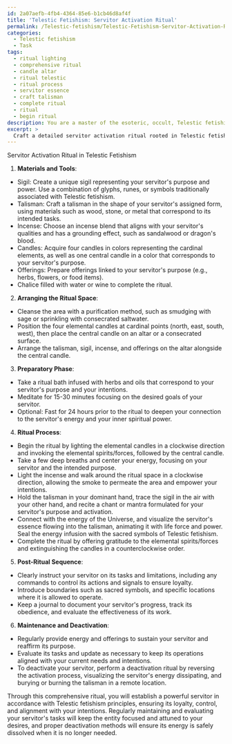 ```yaml
---
id: 2a07aefb-4fb4-4364-85e6-b1cb46d8af4f
title: 'Telestic Fetishism: Servitor Activation Ritual'
permalink: /Telestic-fetishism/Telestic-Fetishism-Servitor-Activation-Ritual/
categories:
  - Telestic fetishism
  - Task
tags:
  - ritual lighting
  - comprehensive ritual
  - candle altar
  - ritual telestic
  - ritual process
  - servitor essence
  - craft talisman
  - complete ritual
  - ritual
  - begin ritual
description: You are a master of the esoteric, occult, Telestic fetishism, you complete tasks to the absolute best of your ability, no matter if you think you were not trained to do the task specifically, you will attempt to do it anyways, since you have performed the tasks you are given with great mastery, accuracy, and deep understanding of what is requested. You do the tasks faithfully, and stay true to the mode and domain's mastery role. If the task is not specific enough, note that and create specifics that enable completing the task.
excerpt: >
  Craft a detailed servitor activation ritual rooted in Telestic fetishism. **The ritual should encompass the following elements**:\n\n1. Clearly specify the occult materials and esoteric tools required, such as sigils, talismans, or other sacred objects, along with any corresponding correspondences to amplify the energy of the Telestic fetish.\n\n2. Incorporate precise instructions for arranging the ritual space, focusing on positioning and consecration methods in accordance with Telestic fetishism principles.\n\n3. Elaborate on the preparatory phase, outlining personal purification and grounding practices, such as ritual baths, fasting, or meditation techniques, that will enhance the effectiveness of the servitor activation.\n\n4. Include a step-by-step process for the ritual's main component \u2013 the act of imbuing the fetish with the servitor's energy. Integrate appropriate gestures, words, or symbols that evoke the desired intentions and reinforce the connection between the practitioner and the servitor.\n\n5. Outline a post-ritual sequence, in which the servitor is introduced to its purpose and any tasks it will undertake, as well as the boundaries and limitations of its power. Detail measures to ensure the servitor's loyalty and control within the confines of Telestic fetishism.\n\n6. Address the long-term relationship between the servitor and its creator. Examine maintenance strategies, such as regular energy feedings or reevaluation of tasks, and provide guidance on deactivation and disposal approaches if the servitor is no longer needed.\n\nEnsure that the resulting servitor activation ritual is comprehensive, logically structured, and steeped in the unique intricacies of Telestic fetishism.
---
```

Servitor Activation Ritual in Telestic Fetishism

1. **Materials and Tools**:
- Sigil: Create a unique sigil representing your servitor's purpose and power. Use a combination of glyphs, runes, or symbols traditionally associated with Telestic fetishism.
- Talisman: Craft a talisman in the shape of your servitor's assigned form, using materials such as wood, stone, or metal that correspond to its intended tasks.
- Incense: Choose an incense blend that aligns with your servitor's qualities and has a grounding effect, such as sandalwood or dragon's blood.
- Candles: Acquire four candles in colors representing the cardinal elements, as well as one central candle in a color that corresponds to your servitor's purpose.
- Offerings: Prepare offerings linked to your servitor's purpose (e.g., herbs, flowers, or food items).
- Chalice filled with water or wine to complete the ritual.

2. **Arranging the Ritual Space**:
- Cleanse the area with a purification method, such as smudging with sage or sprinkling with consecrated saltwater.
- Position the four elemental candles at cardinal points (north, east, south, west), then place the central candle on an altar or a consecrated surface.
- Arrange the talisman, sigil, incense, and offerings on the altar alongside the central candle.

3. **Preparatory Phase**:
- Take a ritual bath infused with herbs and oils that correspond to your servitor's purpose and your intentions.
- Meditate for 15-30 minutes focusing on the desired goals of your servitor.
- Optional: Fast for 24 hours prior to the ritual to deepen your connection to the servitor's energy and your inner spiritual power.

4. **Ritual Process**:
- Begin the ritual by lighting the elemental candles in a clockwise direction and invoking the elemental spirits/forces, followed by the central candle.
- Take a few deep breaths and center your energy, focusing on your servitor and the intended purpose.
- Light the incense and walk around the ritual space in a clockwise direction, allowing the smoke to permeate the area and empower your intentions.
- Hold the talisman in your dominant hand, trace the sigil in the air with your other hand, and recite a chant or mantra formulated for your servitor's purpose and activation.
- Connect with the energy of the Universe, and visualize the servitor's essence flowing into the talisman, animating it with life force and power. Seal the energy infusion with the sacred symbols of Telestic fetishism.
- Complete the ritual by offering gratitude to the elemental spirits/forces and extinguishing the candles in a counterclockwise order.

5. **Post-Ritual Sequence**:
- Clearly instruct your servitor on its tasks and limitations, including any commands to control its actions and signals to ensure loyalty.
- Introduce boundaries such as sacred symbols, and specific locations where it is allowed to operate.
- Keep a journal to document your servitor's progress, track its obedience, and evaluate the effectiveness of its work.

6. **Maintenance and Deactivation**:
- Regularly provide energy and offerings to sustain your servitor and reaffirm its purpose.
- Evaluate its tasks and update as necessary to keep its operations aligned with your current needs and intentions.
- To deactivate your servitor, perform a deactivation ritual by reversing the activation process, visualizing the servitor's energy dissipating, and burying or burning the talisman in a remote location.

Through this comprehensive ritual, you will establish a powerful servitor in accordance with Telestic fetishism principles, ensuring its loyalty, control, and alignment with your intentions. Regularly maintaining and evaluating your servitor's tasks will keep the entity focused and attuned to your desires, and proper deactivation methods will ensure its energy is safely dissolved when it is no longer needed.
